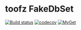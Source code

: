 # toofz FakeDbSet

[![Build status](https://ci.appveyor.com/api/projects/status/98pkwf0widrj9vf1/branch/master?svg=true)](https://ci.appveyor.com/project/leonard-thieu/fakedbset/branch/master)
[![codecov](https://codecov.io/gh/leonard-thieu/FakeDbSet/branch/master/graph/badge.svg)](https://codecov.io/gh/leonard-thieu/FakeDbSet)
[![MyGet](https://img.shields.io/myget/toofz/v/toofz.FakeDbSet.svg)](https://www.myget.org/feed/toofz/package/nuget/toofz.FakeDbSet)